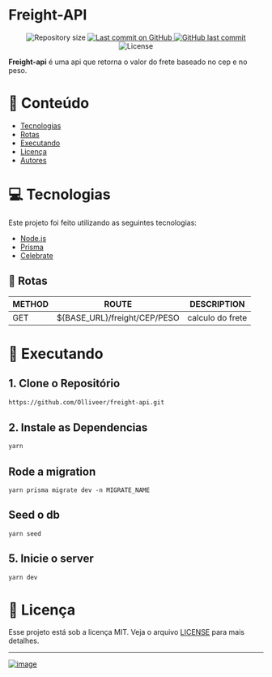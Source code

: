 <p align="center">
   <h1>Freight-API</h1>
</p>

<p align="center">

 <img alt="Repository size" src="https://img.shields.io/github/repo-size/Olliveer/freight-api?color=212529">

  <a aria-label="Last Commit" href="https://github.com/Olliveer/freight-api/commits/master">
    <img alt="Last commit on GitHub" src="https://img.shields.io/github/last-commit/Olliveer/freight-api?color=212529">
  </a>
  <a href="https://github.com/Olliveer/freight-api/commits/master">
    <img alt="GitHub last commit" src="https://img.shields.io/github/last-commit/Olliveer/freight-api?color=212529">
  </a>
  <img alt="License" src="https://img.shields.io/badge/license-MIT-212529">
</p>

<b>Freight-api</b> é uma api que retorna o valor do frete baseado no cep e no peso.

# :pushpin: Conteúdo

- [Tecnologias](#computer-tecnologias)
- [Rotas](#computer-tecnologias)
- [Executando](#construction_worker-executando)
- [Licença](#closed_book-licença)
- [Autores](#computer-autores)

# :computer: Tecnologias

Este projeto foi feito utilizando as seguintes tecnologias:

- [Node.js](https://nodejs.org/en/)
- [Prisma](https://www.prisma.io/)
- [Celebrate](https://github.com/arb/celebrate)

## 🍃 Rotas

| METHOD | ROUTE                        | DESCRIPTION      |
| ------ | ---------------------------- | ---------------- |
| GET    | ${BASE_URL}/freight/CEP/PESO | calculo do frete |

# :construction_worker: Executando

## 1. Clone o Repositório

```bash
https://github.com/Olliveer/freight-api.git
```

## 2. Instale as Dependencias

```bash
yarn
```

## Rode a migration

```
yarn prisma migrate dev -n MIGRATE_NAME
```

## Seed o db

```
yarn seed
```

## 5. Inicie o server

```bash
yarn dev
```

# :closed_book: Licença

Esse projeto está sob a licença MIT. Veja o arquivo [LICENSE](LICENSE) para mais detalhes.

---

[![image](https://img.shields.io/badge/😎%20José%20Oliveira,%202021-LinkedIn-212529?style=flat-square)](https://www.linkedin.com/in/joseooliveira/)
